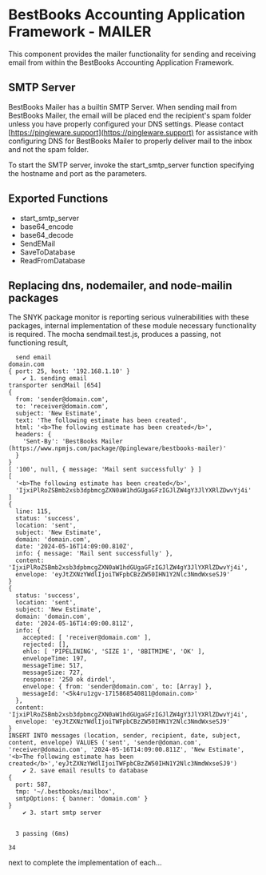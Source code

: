 # BestBooks Accounting Application Framework - MAILER

This component provides the mailer functionality for sending and receiving email from within the BestBooks Accounting Application Framework.

## SMTP Server

BestBooks Mailer has a builtin SMTP Server. When sending mail from BestBooks Mailer, the email will be placed end the recipient's spam folder unless you have properly configured your DNS settings. Please contact [https://pingleware.support](https://pingleware.support) for assistance with configuring DNS for BestBooks Mailer to properly deliver mail to the inbox and not the spam folder.

To start the SMTP server, invoke the start_smtp_server function specifying the hostname and port as the parameters.

## Exported Functions

* start_smtp_server
* base64_encode
* base64_decode
* SendEMail
* SaveToDatabase
* ReadFromDatabase

## Replacing dns, nodemailer, and node-mailin packages

The SNYK package monitor is reporting serious vulnerabilities with these packages, internal implementation of these module necessary functionality is required. The mocha sendmail.test.js, produces a passing, not functioning result,

```
  send email
domain.com
{ port: 25, host: '192.168.1.10' }
    ✔ 1. sending email
transporter sendMail [654]
{
  from: 'sender@domain.com',
  to: 'receiver@domain.com',
  subject: 'New Estimate',
  text: 'The following estimate has been created',
  html: '<b>The following estimate has been created</b>',
  headers: {
    'Sent-By': 'BestBooks Mailer (https://www.npmjs.com/package/@pingleware/bestbooks-mailer)'
  }
}
[ '100', null, { message: 'Mail sent successfully' } ]
[
  '<b>The following estimate has been created</b>',
  'IjxiPlRoZSBmb2xsb3dpbmcgZXN0aW1hdGUgaGFzIGJlZW4gY3JlYXRlZDwvYj4i'
]
{
  line: 115,
  status: 'success',
  location: 'sent',
  subject: 'New Estimate',
  domain: 'domain.com',
  date: '2024-05-16T14:09:00.810Z',
  info: { message: 'Mail sent successfully' },
  content: 'IjxiPlRoZSBmb2xsb3dpbmcgZXN0aW1hdGUgaGFzIGJlZW4gY3JlYXRlZDwvYj4i',
  envelope: 'eyJtZXNzYWdlIjoiTWFpbCBzZW50IHN1Y2Nlc3NmdWxseSJ9'
}
{
  status: 'success',
  location: 'sent',
  subject: 'New Estimate',
  domain: 'domain.com',
  date: '2024-05-16T14:09:00.811Z',
  info: {
    accepted: [ 'receiver@domain.com' ],
    rejected: [],
    ehlo: [ 'PIPELINING', 'SIZE 1', '8BITMIME', 'OK' ],
    envelopeTime: 197,
    messageTime: 517,
    messageSize: 727,
    response: '250 ok dirdel',
    envelope: { from: 'sender@domain.com', to: [Array] },
    messageId: '<5k4ru1zgv-1715868540811@domain.com>'
  },
  content: 'IjxiPlRoZSBmb2xsb3dpbmcgZXN0aW1hdGUgaGFzIGJlZW4gY3JlYXRlZDwvYj4i',
  envelope: 'eyJtZXNzYWdlIjoiTWFpbCBzZW50IHN1Y2Nlc3NmdWxseSJ9'
}
INSERT INTO messages (location, sender, recipient, date, subject, content, envelope) VALUES ('sent', 'sender@doman.com', 'receiver@domain.com', '2024-05-16T14:09:00.811Z', 'New Estimate', '<b>The following estimate has been created</b>','eyJtZXNzYWdlIjoiTWFpbCBzZW50IHN1Y2Nlc3NmdWxseSJ9')
    ✔ 2. save email results to database
{
  port: 587,
  tmp: '~/.bestbooks/mailbox',
  smtpOptions: { banner: 'domain.com' }
}
    ✔ 3. start smtp server


  3 passing (6ms)

34
```

next to complete the implementation of each...
